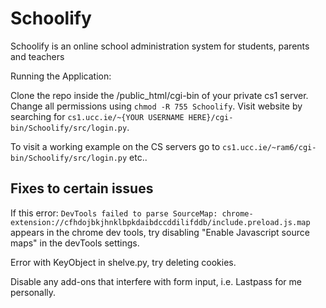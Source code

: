 # Schoolify

Schoolify is an online school administration system for students, parents and teachers

Running the Application:

Clone the repo inside the /public_html/cgi-bin of your private cs1 server. Change all
permissions using `chmod -R 755 Schoolify`. Visit website by searching for `cs1.ucc.ie/~{YOUR USERNAME HERE}/cgi-bin/Schoolify/src/login.py`.

To visit a working example on the CS servers go to `cs1.ucc.ie/~ram6/cgi-bin/Schoolify/src/login.py` etc..

## Fixes to certain issues

If this error: `DevTools failed to parse SourceMap: chrome-extension://cfhdojbkjhnklbpkdaibdccddilifddb/include.preload.js.map`
appears in the chrome dev tools, try disabling "Enable Javascript source maps" in the devTools settings.

Error with KeyObject in shelve.py, try deleting cookies.

Disable any add-ons that interfere with form input, i.e. Lastpass for me personally.

